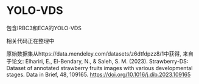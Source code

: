 # YOLO-VDS

包含IRBC3和ECA的YOLO-VDS


相关代码正在整理中

原始数据集从https://data.mendeley.com/datasets/z6dtfdpzz8/1中获得,
来自于论文: Elhariri, E., El-Bendary, N., & Saleh, S. M. (2023). Strawberry-DS: Dataset of annotated strawberry fruits images with various developmental stages. Data in Brief, 48, 109165. https://doi.org/10.1016/j.dib.2023.109165


